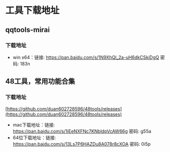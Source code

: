 # 工具下载地址

## qqtools-mirai

### 下载地址

* win x64：链接: https://pan.baidu.com/s/1N9XhQl_2a-uH6dkCSkiDgQ  密码: 183n

## 48工具，常用功能合集

### 下载地址
[https://github.com/duan602728596/48tools/releases](https://github.com/duan602728596/48tools/releases)
* mac下载地址：链接: https://pan.baidu.com/s/1iEeNXFNc7KNbldpVcAW66g  密码: g55a
* 64位下载地址：链接: https://pan.baidu.com/s/13Ls7P6HAZDu8A078r8cXOA  密码: 0i5p
